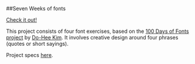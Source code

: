 ##Seven Weeks of fonts

[Check it out!](https://gness1804.github.io/seven-weeks-of-fonts/)

This project consists of four font exercises, based on the [100 Days of Fonts project](http://100daysoffonts.com/) by [Do-Hee Kim](http://www.do-hee.com/). It involves creative design around four phrases (quotes or short sayings).

Project specs [here](http://frontend.turing.io/projects/seven-weeks-of-fonts.html).
